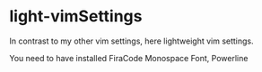 # light-vimSettings
In contrast to my other vim settings, here lightweight vim settings.

You need to have installed FiraCode Monospace Font, Powerline
